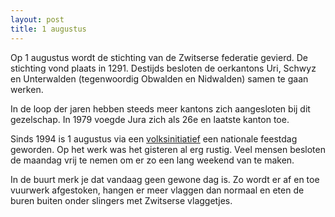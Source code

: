 ```yaml
---
layout: post
title: 1 augustus
---
```


Op 1 augustus wordt de stichting van de Zwitserse federatie gevierd. De stichting vond plaats in 1291. Destijds besloten de oerkantons Uri, Schwyz en Unterwalden (tegenwoordig Obwalden en Nidwalden) samen te gaan werken.

In de loop der jaren hebben steeds meer kantons zich aangesloten bij dit gezelschap. In 1979 voegde Jura zich als 26e en laatste kanton toe.

Sinds 1994 is 1 augustus via een [volksinitiatief](https://roaldin.ch/referenda) een nationale feestdag geworden. Op het werk was het gisteren al erg rustig. Veel mensen besloten de maandag vrij te nemen om er zo een lang weekend van te maken.

In de buurt merk je dat vandaag geen gewone dag is. Zo wordt er af en toe vuurwerk afgestoken, hangen er meer vlaggen dan normaal en eten de buren buiten onder slingers met Zwitserse vlaggetjes.
